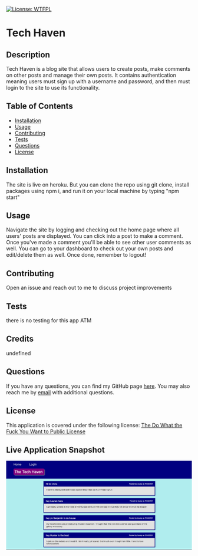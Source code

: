 [![License: WTFPL](https://img.shields.io/badge/License-WTFPL-brightgreen.svg)](http://www.wtfpl.net/about/)

# Tech Haven

## Description
Tech Haven is a blog site that allows users to create posts, make comments on other posts and manage their own posts. It contains authentication meaning users must sign up with a username and password, and then must login to the site to use its functionality.


## Table of Contents

* [Installation](#installation)
* [Usage](#usage)
* [Contributing](#contributing)
* [Tests](#tests)
* [Questions](#questions)
* [License](#license)

## Installation
The site is live on heroku. But you can clone the repo using git clone, install packages using npm i, and run it on your local machine  by typing "npm start"

## Usage
Navigate the site by logging and checking out the home page where all users' posts are displayed. You can click into a post to make a comment. Once you've made a comment you'll be able to see other user comments as well. You can go to your dashboard to check out your own posts and edit/delete them as well. Once done, remember to logout!

## Contributing
Open an issue and reach out to me to discuss project improvements

## Tests
there is no testing for this app ATM

## Credits
undefined

## Questions
If you have any questions, you can find my GitHub page [here](https://github.com/campbefs). You may also reach me by [email](mailto:campbefs@gmail.com) with additional questions.

## License
This application is covered under the following license: [The Do What the Fuck You Want to Public License](http://www.wtfpl.net/about/)

## Live Application Snapshot
![alt text](./assets/images/tech-haven.JPG 'Live Application Screenshot')